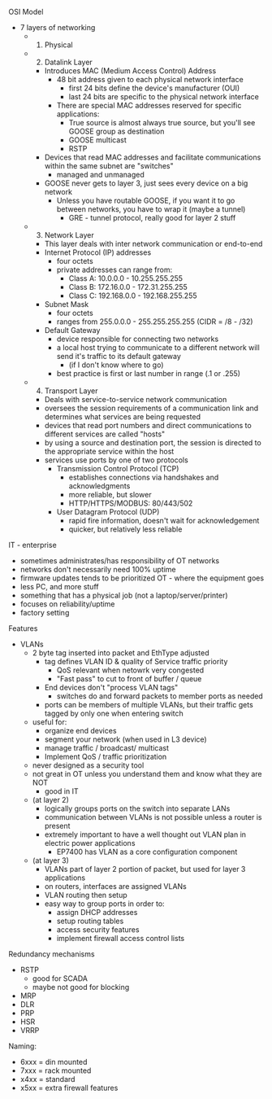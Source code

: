 OSI Model
- 7 layers of networking
	- 1. Physical
	- 2. Datalink Layer
		- Introduces MAC (Medium Access Control) Address
			- 48 bit address given to each physical network interface
				- first 24 bits define the device's manufacturer (OUI)
				- last 24 bits are specific to the physical network interface
			- There are special MAC addresses reserved for specific applications:
				- True source is almost always true source, but you'll see GOOSE group as destination
				- GOOSE multicast
				- RSTP
		- Devices that read MAC addresses and facilitate communications within the same subnet are "switches"
			- managed and unmanaged
		- GOOSE never gets to layer 3, just sees every device on a big network
			- Unless you have routable GOOSE, if you want it to go between networks, you have to wrap it (maybe a tunnel)
				- GRE - tunnel protocol, really good for layer 2 stuff
	- 3. Network Layer
		- This layer deals with inter network communication or end-to-end
		- Internet Protocol (IP) addresses
			- four octets
			- private addresses can range from:
				- Class A: 10.0.0.0 - 10.255.255.255
				- Class B: 172.16.0.0 - 172.31.255.255
				- Class C: 192.168.0.0 - 192.168.255.255
		- Subnet Mask
			- four octets
			- ranges from 255.0.0.0 - 255.255.255.255 (CIDR = /8 - /32)
		- Default Gateway
			- device responsible for connecting two networks
			- a local host trying to communicate to a different network will send it's traffic to its default gateway
				- (if I don't know where to go)
			- best practice is first or last number in range (.1 or .255)
	- 4. Transport Layer
		- Deals with service-to-service network communication
		- oversees the session requirements of a communication link and determines what services are being requested
		- devices that read port numbers and direct communications to different services are called "hosts"
		- by using a source and destination port, the session is directed to the appropriate service within the host
		- services use ports by one of two protocols
			- Transmission Control Protocol (TCP)
				- establishes connections via handshakes and acknowledgments
				- more reliable, but slower
				- HTTP/HTTPS/MODBUS: 80/443/502
			- User Datagram Protocol (UDP)
				- rapid fire information, doesn't wait for acknowledgement
				- quicker, but relatively less reliable

IT - enterprise
- sometimes administrates/has responsibility of OT networks
- networks don't necessarily need 100% uptime
- firmware updates tends to be prioritized
OT - where the equipment goes
- less PC, and more stuff
- something that has a physical job (not a laptop/server/printer)
- focuses on reliability/uptime
- factory setting

Features
- VLANs
	- 2 byte tag inserted into packet and EthType adjusted
		- tag defines VLAN ID & quality of Service traffic priority
			- QoS relevant when netowrk very congested
			- "Fast pass" to cut to front of buffer / queue
		- End devices don't "process VLAN tags"
			- switches do and forward packets to member ports as needed
		- ports can be members of multiple VLANs, but their traffic gets tagged by only one when entering switch
	- useful for:
		- organize end devices
		- segment your network (when used in L3 device)
		- manage traffic / broadcast/ multicast
		- Implement QoS / traffic prioritization
	- never designed as a security tool
	- not great in OT unless you understand them and know what they are NOT
		- good in IT
	- (at layer 2)
		- logically groups ports on the switch into separate LANs
		- communication between VLANs is not possible unless a router is present
		- extremely important to have a well thought out VLAN plan in electric power applications
			- EP7400 has VLAN as a core configuration component
	- (at layer 3)
		- VLANs part of layer 2 portion of packet, but used for layer 3 applications
		- on routers, interfaces are assigned VLANs
		- VLAN routing then setup
		- easy way to group ports in order to:
			- assign DHCP addresses
			- setup routing tables
			- access security features
			- implement firewall access control lists

Redundancy mechanisms
- RSTP
	- good for SCADA
	- maybe not good for blocking
- MRP
- DLR
- PRP
- HSR
- VRRP

Naming:
- 6xxx = din mounted
- 7xxx = rack mounted
- x4xx = standard
- x5xx = extra firewall features